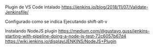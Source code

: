 Plugin de VS Code intalado
https://jenkins.io/blog/2018/11/07/Validate-Jenkinsfile/

Configurado como se indica
Ejecutando shift-alt-v

Instalando NodeJS plugin
https://medium.com/@gustavo.guss/jenkins-starting-with-pipeline-doing-a-node-js-test-72c6057b67d4
https://wiki.jenkins.io/display/JENKINS/NodeJS+Plugin